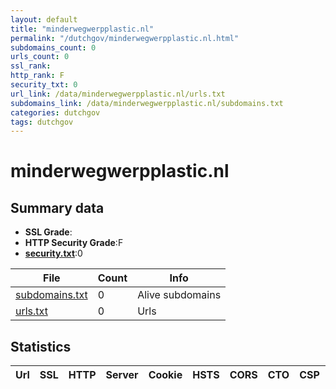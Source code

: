 ```yaml
---
layout: default
title: "minderwegwerpplastic.nl"
permalink: "/dutchgov/minderwegwerpplastic.nl.html"
subdomains_count: 0
urls_count: 0
ssl_rank: 
http_rank: F
security_txt: 0
url_link: /data/minderwegwerpplastic.nl/urls.txt
subdomains_link: /data/minderwegwerpplastic.nl/subdomains.txt
categories: dutchgov
tags: dutchgov
---
```



# minderwegwerpplastic.nl
## Summary data


 - **SSL Grade**:
 - **HTTP Security Grade**:F
 - **[security.txt](https://www.digitaleoverheid.nl/nieuws/standaard-security-txt-nu-verplicht-voor-overheid/)**:0


| File       | Count | Info |
|------------|-------|------|
|[subdomains.txt](/DutchGovScope/data/minderwegwerpplastic.nl/subdomains.txt)|0|Alive subdomains|
|[urls.txt](/DutchGovScope/data/minderwegwerpplastic.nl/urls.txt)|0|Urls|


## Statistics


| Url | SSL | HTTP | Server | Cookie | HSTS | CORS | CTO | CSP | XFO | XXP | RP |FP| Tech |Title |
|--------|-------|-------|------|------|------|------|------|------|------|------|------|------|------|------|


